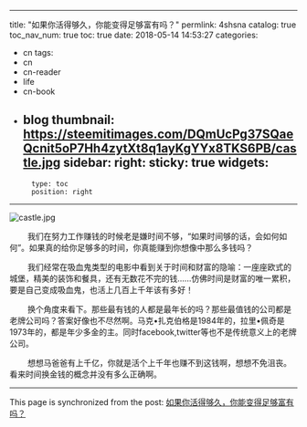 
---
title: "如果你活得够久，你能变得足够富有吗？"
permlink: 4shsna
catalog: true
toc_nav_num: true
toc: true
date: 2018-05-14 14:53:27
categories:
- cn
tags:
- cn
- cn-reader
- life
- cn-book
- blog
thumbnail: https://steemitimages.com/DQmUcPg37SQaeQcnit5oP7Hh4zytXt8q1ayKgYYx8TKS6PB/castle.jpg
sidebar:
    right:
        sticky: true
widgets:
    -
        type: toc
        position: right
---


![castle.jpg](https://steemitimages.com/DQmUcPg37SQaeQcnit5oP7Hh4zytXt8q1ayKgYYx8TKS6PB/castle.jpg)

&nbsp;&nbsp;&nbsp;&nbsp;&nbsp;&nbsp;&nbsp;&nbsp;我们在努力工作赚钱的时候老是嫌时间不够，“如果时间够的话，会如何如何”。如果真的给你足够多的时间，你真能赚到你想像中那么多钱吗？

&nbsp;&nbsp;&nbsp;&nbsp;&nbsp;&nbsp;&nbsp;&nbsp;我们经常在吸血鬼类型的电影中看到关于时间和财富的隐喻：一座座欧式的城堡，精美的装饰和餐具，还有无数花不完的钱......仿佛时间是财富的唯一累积，要是自己变成吸血鬼，也活上几百上千年该有多好！

&nbsp;&nbsp;&nbsp;&nbsp;&nbsp;&nbsp;&nbsp;&nbsp;换个角度来看下。那些最有钱的人都是最年长的吗？那些最值钱的公司都是老牌公司吗？答案好像也不尽然啊。马克•扎克伯格是1984年的，拉里•佩奇是1973年的，都是年少多金的主。同时facebook,twitter等也不是传统意义上的老牌公司。

&nbsp;&nbsp;&nbsp;&nbsp;&nbsp;&nbsp;&nbsp;&nbsp;想想马爸爸有上千亿，你就是活个上千年也赚不到这钱啊，想想不免沮丧。看来时间换金钱的概念并没有多么正确啊。

- - -

This page is synchronized from the post: [如果你活得够久，你能变得足够富有吗？](https://steemit.com/@lemooljiang/4shsna)
